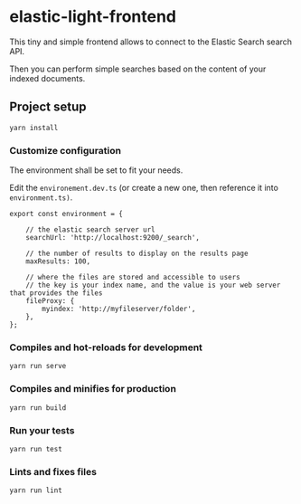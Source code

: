 # elastic-light-frontend

This tiny and simple frontend allows to connect to the Elastic Search search API.

Then you can perform simple searches based on the content of your indexed documents.

## Project setup
```
yarn install
```

### Customize configuration

The environment shall be set to fit your needs.

Edit the `environement.dev.ts` (or create a new one, then reference it into `environment.ts)`.

~~~
export const environment = {

    // the elastic search server url
    searchUrl: 'http://localhost:9200/_search',

    // the number of results to display on the results page
    maxResults: 100,

    // where the files are stored and accessible to users
    // the key is your index name, and the value is your web server that provides the files
    fileProxy: {
        myindex: 'http://myfileserver/folder',
    },
};
~~~


### Compiles and hot-reloads for development
```
yarn run serve
```

### Compiles and minifies for production
```
yarn run build
```

### Run your tests
```
yarn run test
```

### Lints and fixes files
```
yarn run lint
